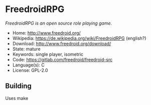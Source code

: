 # FreedroidRPG

_FreedroidRPG is an open source role playing game._

- Home: http://www.freedroid.org/
- Wikipedia: https://de.wikipedia.org/wiki/FreedroidRPG (english?)
- Download: http://www.freedroid.org/download/
- State: mature
- Keywords: single player, isometric
- Code: https://gitlab.com/freedroid/freedroid-src
- Language(s): C
- License: GPL-2.0

## Building

Uses make

